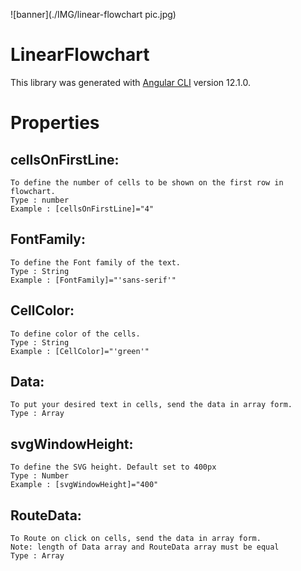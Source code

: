 ![banner](./IMG/linear-flowchart pic.jpg)

# LinearFlowchart

This library was generated with [Angular CLI](https://github.com/angular/angular-cli) version 12.1.0.




# Properties
## cellsOnFirstLine:
    To define the number of cells to be shown on the first row in flowchart. 
    Type : number
    Example : [cellsOnFirstLine]="4"

## FontFamily:
    To define the Font family of the text.
    Type : String
    Example : [FontFamily]="'sans-serif'"

## CellColor:
    To define color of the cells.
    Type : String
    Example : [CellColor]="'green'"

## Data:
    To put your desired text in cells, send the data in array form.
    Type : Array

## svgWindowHeight:
    To define the SVG height. Default set to 400px
    Type : Number
    Example : [svgWindowHeight]="400"

## RouteData:
    To Route on click on cells, send the data in array form.
    Note: length of Data array and RouteData array must be equal
    Type : Array
